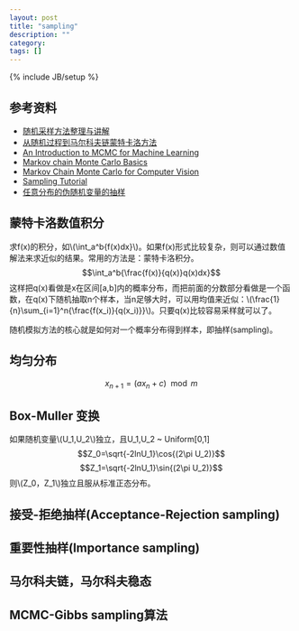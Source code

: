 ```yaml
---
layout: post
title: "sampling"
description: ""
category: 
tags: []
---
```

{% include JB/setup %}

<script type="text/javascript" src="http://cdn.mathjax.org/mathjax/latest/MathJax.js?config=default"></script>

## 参考资料
- [随机采样方法整理与讲解](http://www.cnblogs.com/xbinworld/p/4266146.html)
- [从随机过程到马尔科夫链蒙特卡洛方法](http://www.cnblogs.com/daniel-D/p/3388724.html)
- [An Introduction to MCMC for Machine Learning](http://www.cs.ubc.ca/~arnaud/andrieu_defreitas_doucet_jordan_intromontecarlomachinelearning.pdf)
- [Markov chain Monte Carlo Basics](http://vcla.stat.ucla.edu/old/MCMC/MCMC_tutorial/Lect2_Basic_MCMC.pdf)
- [Markov Chain Monte Carlo for Computer Vision ](http://vcla.stat.ucla.edu/old/MCMC/MCMC_tutorial.htm)
- [Sampling Tutorial](http://www-scf.usc.edu/~mohammab/sampling.pdf)
- [任意分布的伪随机变量的抽样](http://www.bb.ustc.edu.cn/jpkc/xiaoji/jswl/skja/chapter2-3a.pdf)


## 蒙特卡洛数值积分

求f(x)的积分，如\\(\int_a^b{f(x)dx}\\)。如果f(x)形式比较复杂，则可以通过数值解法来求近似的结果。常用的方法是：蒙特卡洛积分。
$$\int_a^b{\frac{f(x)}{q(x)}q(x)dx}$$
这样把q(x)看做是x在区间[a,b]内的概率分布，而把前面的分数部分看做是一个函数，在q(x)下随机抽取n个样本，当n足够大时，可以用均值来近似：\\(\frac{1}{n}\sum_{i=1}^n{\frac{f(x_i)}{q(x_i)}}\\)。只要q(x)比较容易采样就可以了。

随机模拟方法的核心就是如何对一个概率分布得到样本，即抽样(sampling)。
	
## 均匀分布
$$x_{n+1}=(ax_n+c)\mod m$$

## Box-Muller 变换
如果随机变量\\(U_1,U_2\\)独立，且U_1,U_2 ~ Uniform[0,1]
$$Z_0=\sqrt{-2lnU_1}\cos{(2\pi U_2)}$$
$$Z_1=\sqrt{-2lnU_1}\sin{(2\pi U_2)}$$
则\\(Z_0，Z_1\\)独立且服从标准正态分布。
	
## 接受-拒绝抽样(Acceptance-Rejection sampling)

## 重要性抽样(Importance sampling)

## 马尔科夫链，马尔科夫稳态

## MCMC-Gibbs sampling算法




